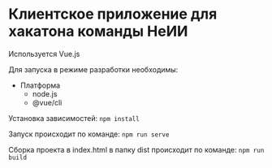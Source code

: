 # Клиентское приложение для хакатона команды НеИИ
Используется Vue.js

Для запуска в режиме разработки необходимы:

- Платформа
  - node.js
  - @vue/cli

Установка зависимостей:
`npm install`

Запуск происходит по команде:
`npm run serve`

Сборка проекта в index.html в папку dist происходит по команде:
`npm run build`